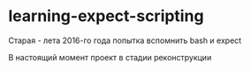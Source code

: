 # learning-expect-scripting

Старая - лета 2016-го года попытка вспомнить bash и expect

В настоящий момент проект в стадии реконструкции
